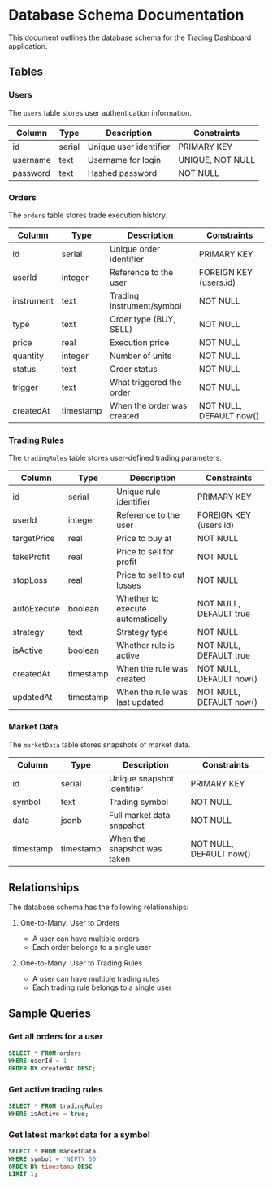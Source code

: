# Database Schema Documentation

This document outlines the database schema for the Trading Dashboard application.

## Tables

### Users

The `users` table stores user authentication information.

| Column   | Type    | Description                 | Constraints      |
|----------|---------|-----------------------------|------------------|
| id       | serial  | Unique user identifier      | PRIMARY KEY      |
| username | text    | Username for login          | UNIQUE, NOT NULL |
| password | text    | Hashed password             | NOT NULL         |

### Orders

The `orders` table stores trade execution history.

| Column      | Type      | Description                       | Constraints                   |
|-------------|-----------|-----------------------------------|-------------------------------|
| id          | serial    | Unique order identifier           | PRIMARY KEY                   |
| userId      | integer   | Reference to the user             | FOREIGN KEY (users.id)        |
| instrument  | text      | Trading instrument/symbol         | NOT NULL                      |
| type        | text      | Order type (BUY, SELL)           | NOT NULL                      |
| price       | real      | Execution price                   | NOT NULL                      |
| quantity    | integer   | Number of units                   | NOT NULL                      |
| status      | text      | Order status                      | NOT NULL                      |
| trigger     | text      | What triggered the order          | NOT NULL                      |
| createdAt   | timestamp | When the order was created        | NOT NULL, DEFAULT now()       |

### Trading Rules

The `tradingRules` table stores user-defined trading parameters.

| Column      | Type      | Description                       | Constraints                   |
|-------------|-----------|-----------------------------------|-------------------------------|
| id          | serial    | Unique rule identifier            | PRIMARY KEY                   |
| userId      | integer   | Reference to the user             | FOREIGN KEY (users.id)        |
| targetPrice | real      | Price to buy at                   | NOT NULL                      |
| takeProfit  | real      | Price to sell for profit          | NOT NULL                      |
| stopLoss    | real      | Price to sell to cut losses       | NOT NULL                      |
| autoExecute | boolean   | Whether to execute automatically  | NOT NULL, DEFAULT true        |
| strategy    | text      | Strategy type                     | NOT NULL                      |
| isActive    | boolean   | Whether rule is active            | NOT NULL, DEFAULT true        |
| createdAt   | timestamp | When the rule was created         | NOT NULL, DEFAULT now()       |
| updatedAt   | timestamp | When the rule was last updated    | NOT NULL, DEFAULT now()       |

### Market Data

The `marketData` table stores snapshots of market data.

| Column    | Type      | Description                       | Constraints                   |
|-----------|-----------|-----------------------------------|-------------------------------|
| id        | serial    | Unique snapshot identifier        | PRIMARY KEY                   |
| symbol    | text      | Trading symbol                    | NOT NULL                      |
| data      | jsonb     | Full market data snapshot         | NOT NULL                      |
| timestamp | timestamp | When the snapshot was taken       | NOT NULL, DEFAULT now()       |

## Relationships

The database schema has the following relationships:

1. One-to-Many: User to Orders
   - A user can have multiple orders
   - Each order belongs to a single user

2. One-to-Many: User to Trading Rules
   - A user can have multiple trading rules
   - Each trading rule belongs to a single user

## Sample Queries

### Get all orders for a user

```sql
SELECT * FROM orders
WHERE userId = 1
ORDER BY createdAt DESC;
```

### Get active trading rules

```sql
SELECT * FROM tradingRules
WHERE isActive = true;
```

### Get latest market data for a symbol

```sql
SELECT * FROM marketData
WHERE symbol = 'NIFTY 50'
ORDER BY timestamp DESC
LIMIT 1;
```